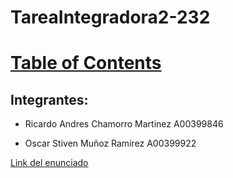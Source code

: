 # TareaIntegradora2-232

# [Table of  Contents](https://github.com/APO-2/tarea-integradora-2-2023-2-equipo-serio/blob/feedback/Diagram:UML_UniApp.md?plain=1) 

## Integrantes:

- Ricardo Andres Chamorro Martinez  A00399846

- Oscar Stiven Muñoz Ramirez A00399922



[Link del enunciado](https://docs.google.com/document/d/1Hw4UQA-riwi4d3a7AGtKQrOgWnJowk73/edit?usp=sharing&ouid=109415827520879394849&rtpof=true&sd=true)
